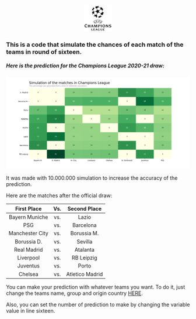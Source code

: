 <p align="center">
<img src="https://github.com/joaovpassos/Champions-League-Draw-Prediction/blob/main/champions_league_logo.png" width="15%"></img>
</p>
  
### This is a code that simulate the chances of each match of the teams in round of sixteen.

##### Here is the prediction for the <b>Champions League 2020-21</b> draw:

![Tabela Champions League](https://github.com/joaovpassos/Champions-League-Draw-Prediction/blob/main/Champions%20League%20simulation.png)
  
It was made with 10.000.000 simulation to increase the accuracy of the prediction.

Here are the matches after the official draw:
<p align="center">  

| First Place | Vs. | Second Place |
| :-: | :-: | :-: |
| Bayern Muniche | vs.   | Lazio |
| PSG | vs. | Barcelona |
| Manchester City |vs.| Borussia M. |
| Borussia D. |vs.| Sevilla |
| Real Madrid |vs.| Atalanta |
| Liverpool |vs.| RB Leipzig |
| Juventus |vs.| Porto |
| Chelsea |vs.| Atletico Madrid |
  
</p>
  
You can make your prediction with whatever teams you want. 
To do it, just change the teams name, group and origin country <a href="https://github.com/joaovpassos/Champions-League-Draw-Prediction/blob/main/champions_simulation.py" target="_blank">HERE</a>. 
  
Also, you can set the number of prediction to make by changing the variable value in line sixteen.


